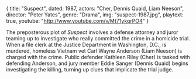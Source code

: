 {
  title: "Suspect",
  dated: 1987,
  actors: "Cher, Dennis Quaid, Liam Neeson",
  director: "Peter Yates",
  genre: "Drama",
  img: "suspect-1987.jpg",
  playtext: true,
  youtube: "http://www.youtube.com/v/Mt71ykqrPO4"
}

The preposterous plot of _Suspect_ involves a defense attorney and juror teaming up to investigate who really committed the crime in a homicide trial. When a file clerk at the Justice Department in Washington, D.C., is murdered, homeless Vietnam vet Carl Wayne Anderson (Liam Neeson) is charged with the crime. Public defender Kathleen Riley (Cher) is tasked with defending Anderson, and jury member Eddie Sanger (Dennis Quaid) begins investigating the killing, turning up clues that implicate the trial judge. 